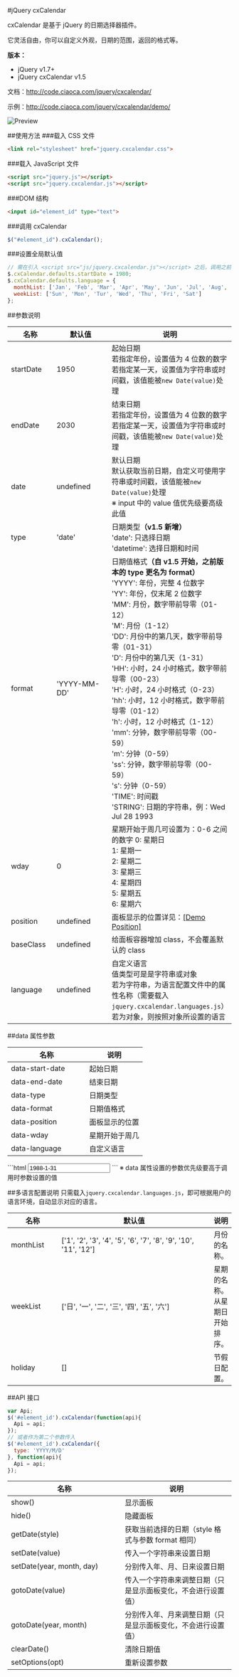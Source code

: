 #jQuery cxCalendar

cxCalendar 是基于 jQuery 的日期选择器插件。

它灵活自由，你可以自定义外观，日期的范围，返回的格式等。

**版本：**

* jQuery v1.7+
* jQuery cxCalendar v1.5

文档：http://code.ciaoca.com/jquery/cxcalendar/

示例：http://code.ciaoca.com/jquery/cxcalendar/demo/

![Preview](http://code.ciaoca.com/jquery/cxcalendar/preview.png)

##使用方法
###载入 CSS 文件
```html
<link rel="stylesheet" href="jquery.cxcalendar.css">
```

###载入 JavaScript 文件
```html
<script src="jquery.js"></script>
<script src="jquery.cxcalendar.js"></script>
```

###DOM 结构
```html
<input id="element_id" type="text">
```

###调用 cxCalendar
```javascript
$("#element_id").cxCalendar();
```

###设置全局默认值
```javascript
// 需在引入 <script src="js/jquery.cxcalendar.js"></script> 之后，调用之前设置
$.cxCalendar.defaults.startDate = 1980;
$.cxCalendar.defaults.language = {
  monthList: ['Jan', 'Feb', 'Mar', 'Apr', 'May', 'Jun', 'Jul', 'Aug', 'Sep', 'Oct', 'Nov', 'Dec'], 
  weekList: ['Sun', 'Mon', 'Tur', 'Wed', 'Thu', 'Fri', 'Sat'] 
};
```

##参数说明
<table>
  <thead>
    <tr>
      <th width="100">名称</th>
      <th width="160">默认值</th>
      <th>说明</th>
    </tr>
  </thead>
  <tr>
    <td>startDate</td>
    <td>1950</td>
    <td>起始日期<br>
      若指定年份，设置值为 4 位数的数字<br>
      若指定某一天，设置值为字符串或时间戳，该值能被<code>new Date(value)</code>处理<br>
    </td>
  </tr>
  <tr>
    <td>endDate</td>
    <td>2030</td>
    <td>结束日期<br>
      若指定年份，设置值为 4 位数的数字<br>
      若指定某一天，设置值为字符串或时间戳，该值能被<code>new Date(value)</code>处理<br>
    </td>
  </tr>
  <tr>
    <td>date</td>
    <td>undefined</td>
    <td>默认日期<br>
      默认获取当前日期，自定义可使用字符串或时间戳，该值能被<code>new Date(value)</code>处理<br>
      ※ input 中的 value 值优先级要高级此值<br>
    </td>
  </tr>
  <tr>
    <td>type</td>
    <td>'date'</td>
    <td>日期类型<strong>（v1.5 新增）</strong><br>
      'date': 只选择日期<br>
      'datetime': 选择日期和时间<br>
    </td>
  </tr>
  <tr>
    <td>format</td>
    <td>'YYYY-MM-DD'</td>
    <td>日期值格式<strong>（自 v1.5 开始，之前版本的 type 更名为 format）</strong><br>
      'YYYY': 年份，完整 4 位数字<br>
      'YY': 年份，仅末尾 2 位数字<br>
      'MM': 月份，数字带前导零（01-12）<br>
      'M': 月份（1-12）<br>
      'DD': 月份中的第几天，数字带前导零（01-31）<br>
      'D': 月份中的第几天（1-31）<br>
      'HH': 小时，24 小时格式，数字带前导零（00-23）<br>
      'H': 小时，24 小时格式（0-23）<br>
      'hh': 小时，12 小时格式，数字带前导零（01-12）<br>
      'h': 小时，12 小时格式（1-12）<br>
      'mm': 分钟，数字带前导零（00-59）<br>
      'm': 分钟（0-59）<br>
      'ss': 分钟，数字带前导零（00-59）<br>
      's': 分钟（0-59）<br>
      'TIME': 时间戳<br>
      'STRING': 日期的字符串，例：Wed Jul 28 1993<br>
    </td>
  </tr>
  <tr>
    <td>wday</td>
    <td>0</td>
    <td>星期开始于周几可设置为：0-6 之间的数字
      0: 星期日<br>
      1: 星期一<br>
      2: 星期二<br>
      3: 星期三<br>
      4: 星期四<br>
      5: 星期五<br>
      6: 星期六<br>
    </td>
  </tr>
  <tr>
    <td>position</td>
    <td>undefined</td>
    <td>面板显示的位置详见：<a target="_blank" href="demo/position.html">[Demo Position]</a></td>
  </tr>
  <tr>
    <td>baseClass</td>
    <td>undefined</td>
    <td>给面板容器增加 class，不会覆盖默认的 class</td>
  </tr>
  <tr>
    <td>language</td>
    <td>undefined</td>
    <td>自定义语言<br>
      值类型可是是字符串或对象<br>
      若为字符串，为语言配置文件中的属性名称（需要载入<code>jquery.cxcalendar.languages.js</code>）<br>
      若为对象，则按照对象所设置的语言<br>
    </td>
  </tr>
</table>

##data 属性参数
<table>
  <thead>
    <tr>
      <th width="160">名称</th>
      <th>说明</th>
    </tr>
  </thead>
  <tr>
    <td>data-start-date</td>
    <td>起始日期</td>
  </tr>
  <tr>
    <td>data-end-date</td>
    <td>结束日期</td>
  </tr>
  <tr>
    <td>data-type</td>
    <td>日期类型</td>
  </tr>
  <tr>
    <td>data-format</td>
    <td>日期值格式</td>
  </tr>
  <tr>
    <td>data-position</td>
    <td>面板显示的位置</td>
  </tr>
  <tr>
    <td>data-wday</td>
    <td>星期开始于周几</td>
  </tr>
  <tr>
    <td>data-language</td>
    <td>自定义语言</td>
  </tr>
</table>
```html
<input id="element_id" type="text" value="1988-1-31" data-start-date="2000" data-end-date="2015" data-format="YYYY/M/D" data-language="en">
```
※ data 属性设置的参数优先级要高于调用时参数设置的值

##多语言配置说明
只需载入<code>jquery.cxcalendar.languages.js</code>，即可根据用户的语言环境，自动显示对应的语言。
<table>
  <thead>
    <tr>
      <th width="100">名称</th>
      <th width="360">默认值</th>
      <th>说明</th>
    </tr>
  </thead>
  <tr>
    <td>monthList</td>
    <td>['1', '2', '3', '4', '5', '6', '7', '8', '9', '10', '11', '12']</td>
    <td>月份的名称。</td>
  </tr>
  <tr>
    <td>weekList</td>
    <td>['日', '一', '二', '三', '四', '五', '六']</td>
    <td>星期的名称。从星期日开始排序。</td>
  </tr>
  <tr>
    <td>holiday</td>
    <td>[]</td>
    <td>节假日配置。</td>
  </tr>
</table>

##API 接口
```javascript
var Api;
$('#element_id').cxCalendar(function(api){
  Api = api;
});
// 或者作为第二个参数传入
$('#element_id').cxCalendar({
  type: 'YYYY/M/D'
}, function(api){
  Api = api;
});
```
<table>
  <thead>
    <tr>
      <th width="240">名称</th>
      <th>说明</th>
    </tr>
  </thead>
  <tr>
    <td>show()</td>
    <td>显示面板</td>
  </tr>
  <tr>
    <td>hide()</td>
    <td>隐藏面板</td>
  </tr>
  <tr>
    <td>getDate(style)</td>
    <td>获取当前选择的日期（style 格式与参数 format 相同）</td>
  </tr>
  <tr>
    <td>setDate(value)</td>
    <td>传入一个字符串来设置日期</td>
  </tr>
  <tr>
    <td>setDate(year, month, day)</td>
    <td>分别传入年、月、日来设置日期</td>
  </tr>
  <tr>
    <td>gotoDate(value)</td>
    <td>传入一个字符串来调整日期（只是显示面板变化，不会进行设置值）</td>
  </tr>
  <tr>
    <td>gotoDate(year, month)</td>
    <td>分别传入年、月来调整日期（只是显示面板变化，不会进行设置值）</td>
  </tr>
  <tr>
    <td>clearDate()</td>
    <td>清除日期值</td>
  </tr>
  <tr>
    <td>setOptions(opt)</td>
    <td>重新设置参数</td>
  </tr>
</table>
